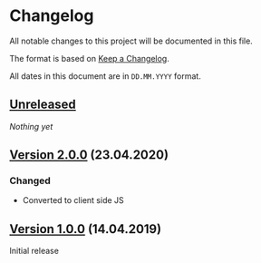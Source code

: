 # Changelog

All notable changes to this project will be documented in this file.

The format is based on [Keep a Changelog](https://keepachangelog.com/en/1.0.0/).

All dates in this document are in `DD.MM.YYYY` format.

## [Unreleased]

*Nothing yet*

## [Version 2.0.0] (23.04.2020)
### Changed
- Converted to client side JS

## [Version 1.0.0] (14.04.2019)

Initial release

[Unreleased]: https://github.com/tano-systems/luci-app-tn-vsftpd/tree/master
[Version 2.0.0]: https://github.com/tano-systems/luci-app-tn-vsftpd/releases/tag/v2.0.0
[Version 1.0.0]: https://github.com/tano-systems/luci-app-tn-vsftpd/releases/tag/v1.0.0

